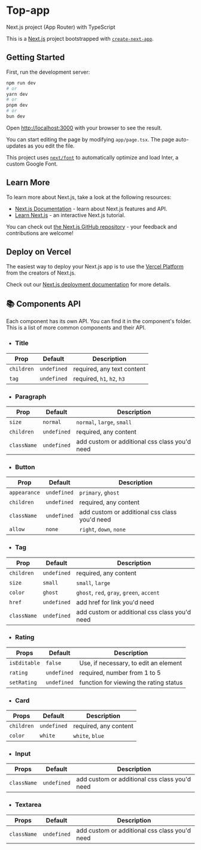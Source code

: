 # Top-app

Next.js project (App Router) with TypeScript

This is a [Next.js](https://nextjs.org/) project bootstrapped with [`create-next-app`](https://github.com/vercel/next.js/tree/canary/packages/create-next-app).

## Getting Started

First, run the development server:

```bash
npm run dev
# or
yarn dev
# or
pnpm dev
# or
bun dev
```

Open [http://localhost:3000](http://localhost:3000) with your browser to see the result.

You can start editing the page by modifying `app/page.tsx`. The page auto-updates as you edit the file.

This project uses [`next/font`](https://nextjs.org/docs/basic-features/font-optimization) to automatically optimize and load Inter, a custom Google Font.

## Learn More

To learn more about Next.js, take a look at the following resources:

- [Next.js Documentation](https://nextjs.org/docs) - learn about Next.js features and API.
- [Learn Next.js](https://nextjs.org/learn) - an interactive Next.js tutorial.

You can check out [the Next.js GitHub repository](https://github.com/vercel/next.js/) - your feedback and contributions are welcome!

## Deploy on Vercel

The easiest way to deploy your Next.js app is to use the [Vercel Platform](https://vercel.com/new?utm_medium=default-template&filter=next.js&utm_source=create-next-app&utm_campaign=create-next-app-readme) from the creators of Next.js.

Check out our [Next.js deployment documentation](https://nextjs.org/docs/deployment) for more details.

## 📚 Components API

Each component has its own API. You can find it in the component's folder. This
is a list of more common components and their API.


- ### Title

| Prop        | Default     | Description                                   |
| ----------- | ----------- | --------------------------------------------- |
| `children`  | `undefined` | required, any text content                    |
| `tag`       | `undefined` | required, `h1`, `h2`, `h3`                    |

- ### Paragraph

| Prop        | Default     | Description                                   |
| ----------- | ----------- | --------------------------------------------- |
| `size`      | `normal`    | `normal`, `large`, `small`                    |
| `children`  | `undefined` | required, any content                         |
| `className` | `undefined` | add custom or additional css class you'd need |

- ### Button

| Prop        | Default     | Description                                   |
| ----------- | ----------- | --------------------------------------------- |
| `appearance`| `undefined` | `primary`, `ghost`                            |
| `children`  | `undefined` | required, any content                         |
| `className` | `undefined` | add custom or additional css class you'd need |
| `allow`     | `none`      | `right`, `down`, `none`                       |

- ### Tag 

| Prop        | Default     | Description                                   |
| ----------- | ----------- | --------------------------------------------- |
| `children`  | `undefined` | required, any content                         |
| `size`      | `small`     | `small`, `large`                              |    
| `color`     | `ghost`     | `ghost`, `red`, `gray`, `green`, `accent`     |
| `href`      | `undefined` | add href for link you'd need                  |
| `className` | `undefined` | add custom or additional css class you'd need |

- ### Rating

| Props       | Default     | Description                                   |
| ----------- | ----------- | --------------------------------------------- |
| `isEditable`| `false`     | Use, if necessary, to edit an element         |
| `rating`    | `undefined` | required, number from 1 to 5                  |                              |
| `setRating` | `undefined` | function for viewing the rating status        |

- ### Card 

| Props       | Default     | Description                                   |
| ----------- | ----------- | --------------------------------------------- |
| `children`  | `undefined` | required, any content                         |
| `color`     | `white`     | `white`, `blue`                               |

- ### Input

| Props       | Default     | Description                                   |
| ----------- | ----------- | --------------------------------------------- |
| `className` | `undefined` | add custom or additional css class you'd need |  

- ### Textarea

| Props       | Default     | Description                                   |
| ----------- | ----------- | --------------------------------------------- |
| `className` | `undefined` | add custom or additional css class you'd need |
